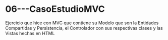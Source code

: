 # 06---CasoEstudioMVC
Ejercicio que hice con MVC que contiene su Modelo que son la Entidades Compartidas y Persistencia, el Controlador con sus respectivas clases y las Vistas hechas en HTML
